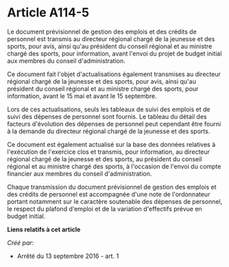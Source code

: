 # Article A114-5

Le document prévisionnel de gestion des emplois et des crédits de personnel est transmis au directeur régional chargé de la
jeunesse et des sports, pour avis, ainsi qu'au président du conseil régional et au ministre chargé des sports, pour
information, avant l'envoi du projet de budget initial aux membres du conseil d'administration. 

Ce document fait l'objet d'actualisations également transmises au directeur régional chargé de la jeunesse et des sports,
pour avis, ainsi qu'au président du conseil régional et au ministre chargé des sports, pour information, avant le 15 mai et
avant le 15 septembre. 

Lors de ces actualisations, seuls les tableaux de suivi des emplois et de suivi des dépenses de personnel sont fournis. Le
tableau du détail des facteurs d'évolution des dépenses de personnel peut cependant être fourni à la demande du directeur
régional chargé de la jeunesse et des sports. 

Ce document est également actualisé sur la base des données relatives à l'exécution de l'exercice clos et transmis, pour
information, au directeur régional chargé de la jeunesse et des sports, au président du conseil régional et au ministre
chargé des sports, à l'occasion de l'envoi du compte financier aux membres du conseil d'administration. 

Chaque transmission du document prévisionnel de gestion des emplois et des crédits de personnel est accompagnée d'une note de
l'ordonnateur portant notamment sur le caractère soutenable des dépenses de personnel, le respect du plafond d'emploi et de
la variation d'effectifs prévue en budget initial.

**Liens relatifs à cet article**

_Créé par_:

  - Arrêté du 13 septembre 2016 - art. 1
